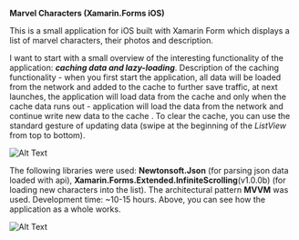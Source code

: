 
**Marvel Characters (Xamarin.Forms iOS)**

This is a small application for iOS built with Xamarin Form which displays a list of marvel characters, their photos and description.

I want to start with a small overview of the interesting functionality of the application: ***caching data and lazy-loading***. Description of the caching functionality - when you first start the application, all data will be loaded from the network and added to the cache to further save traffic, at next launches, the application will load data from the cache and only when the cache data runs out - application will load the data from the network and continue write new data to the cache . To clear the cache, you can use the standard gesture of updating data (swipe at the beginning of the *ListView* from top to bottom).

![Alt Text](https://github.com/leonidlist/MarvelXamarin/blob/master/AppDemos/AppDemo.gif)

The following libraries were used: **Newtonsoft.Json** (for parsing json data loaded with api), **Xamarin.Forms.Extended.InfiniteScrolling**(v1.0.0b) (for loading new characters into the list). The architectural pattern **MVVM** was used.
Development time: ~10-15 hours. Above, you can see how the application as a whole works.

![Alt Text](https://github.com/leonidlist/MarvelXamarin/blob/master/AppDemos/AppDemo2.gif)
